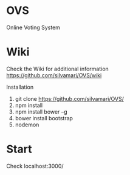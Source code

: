 # OVS
Online Voting System

# Wiki
Check the Wiki for additional information https://github.com/silvamari/OVS/wiki


Installation
1. git clone https://github.com/silvamari/OVS/
2. npm install
3. npm install bower –g
4. bower install bootstrap
5. nodemon

# Start
Check localhost:3000/

